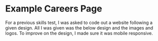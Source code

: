 # Example Careers Page

For a previous skills test, I was asked to code out a website following a given design. All I was given was the below design and the images and logos. To improve on the design, I made sure it was mobile responsive. 